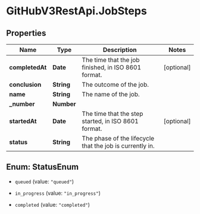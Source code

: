 # GitHubV3RestApi.JobSteps

## Properties

Name | Type | Description | Notes
------------ | ------------- | ------------- | -------------
**completedAt** | **Date** | The time that the job finished, in ISO 8601 format. | [optional] 
**conclusion** | **String** | The outcome of the job. | 
**name** | **String** | The name of the job. | 
**_number** | **Number** |  | 
**startedAt** | **Date** | The time that the step started, in ISO 8601 format. | [optional] 
**status** | **String** | The phase of the lifecycle that the job is currently in. | 



## Enum: StatusEnum


* `queued` (value: `"queued"`)

* `in_progress` (value: `"in_progress"`)

* `completed` (value: `"completed"`)




